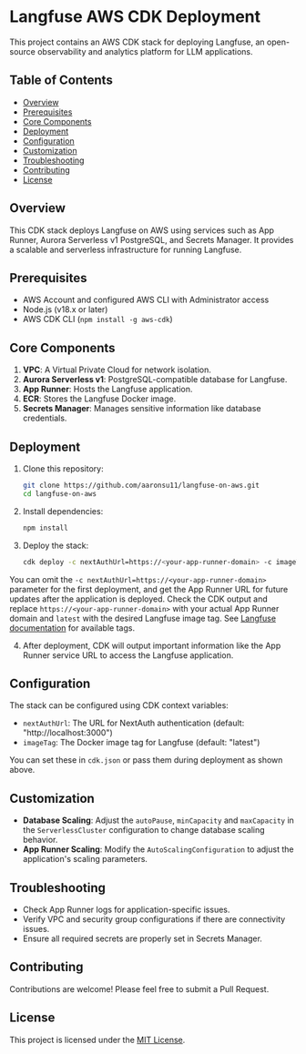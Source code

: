 # Langfuse AWS CDK Deployment

This project contains an AWS CDK stack for deploying Langfuse, an open-source observability and analytics platform for LLM applications.

## Table of Contents

- [Overview](#overview)
- [Prerequisites](#prerequisites)
- [Core Components](#core-components)
- [Deployment](#deployment)
- [Configuration](#configuration)
- [Customization](#customization)
- [Troubleshooting](#troubleshooting)
- [Contributing](#contributing)
- [License](#license)

## Overview

This CDK stack deploys Langfuse on AWS using services such as App Runner, Aurora Serverless v1 PostgreSQL, and Secrets Manager. It provides a scalable and serverless infrastructure for running Langfuse.

## Prerequisites

- AWS Account and configured AWS CLI with Administrator access
- Node.js (v18.x or later)
- AWS CDK CLI (`npm install -g aws-cdk`)

## Core Components

1. **VPC**: A Virtual Private Cloud for network isolation.
2. **Aurora Serverless v1**: PostgreSQL-compatible database for Langfuse.
3. **App Runner**: Hosts the Langfuse application.
4. **ECR**: Stores the Langfuse Docker image.
5. **Secrets Manager**: Manages sensitive information like database credentials.

## Deployment

1. Clone this repository:

    ```bash
    git clone https://github.com/aaronsu11/langfuse-on-aws.git
    cd langfuse-on-aws
    ```
2. Install dependencies:

    ```bash
    npm install
    ```

3. Deploy the stack:
    
    ```bash
    cdk deploy -c nextAuthUrl=https://<your-app-runner-domain> -c imageTag=latest
    ```

You can omit the `-c nextAuthUrl=https://<your-app-runner-domain>` parameter for the first deployment, and get the App Runner URL for future updates after the application is deployed. Check the CDK output and replace `https://<your-app-runner-domain>` with your actual App Runner domain and `latest` with the desired Langfuse image tag. See [Langfuse documentation](https://langfuse.com/docs) for available tags.

4. After deployment, CDK will output important information like the App Runner service URL to access the Langfuse application.

## Configuration

The stack can be configured using CDK context variables:

- `nextAuthUrl`: The URL for NextAuth authentication (default: "http://localhost:3000")
- `imageTag`: The Docker image tag for Langfuse (default: "latest")

You can set these in `cdk.json` or pass them during deployment as shown above.

## Customization

- **Database Scaling**: Adjust the `autoPause`, `minCapacity` and `maxCapacity` in the `ServerlessCluster` configuration to change database scaling behavior.
- **App Runner Scaling**: Modify the `AutoScalingConfiguration` to adjust the application's scaling parameters.

## Troubleshooting

- Check App Runner logs for application-specific issues.
- Verify VPC and security group configurations if there are connectivity issues.
- Ensure all required secrets are properly set in Secrets Manager.

## Contributing

Contributions are welcome! Please feel free to submit a Pull Request.

## License

This project is licensed under the [MIT License](LICENSE).